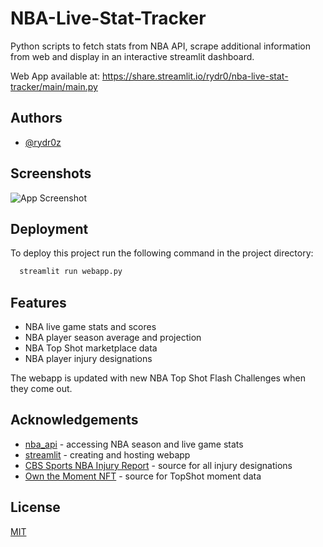 
#  NBA-Live-Stat-Tracker

Python scripts to fetch stats from NBA API, scrape additional information from web and display in an interactive streamlit dashboard.

Web App available at: https://share.streamlit.io/rydr0/nba-live-stat-tracker/main/main.py




## Authors

- [@rydr0z](https://www.github.com/rydr0z)


## Screenshots

![App Screenshot](https://i.imgur.com/Qv7wEfu.png)


## Deployment

To deploy this project run the following command in the project directory:

```bash
  streamlit run webapp.py
```





## Features

- NBA live game stats and scores
- NBA player season average and projection
- NBA Top Shot marketplace data
- NBA player injury designations

The webapp is updated with new NBA Top Shot Flash Challenges when they come out.


## Acknowledgements

 - [nba_api](https://awesomeopensource.com/project/elangosundar/awesome-README-templates) - accessing NBA season and live game stats
 - [streamlit](https://streamlit.io/) - creating and hosting webapp
 - [CBS Sports NBA Injury Report](https://www.cbssports.com/nba/injuries/) - source for all injury designations
 - [Own the Moment NFT](https://otmnft.com/) - source for TopShot moment data

## License

[MIT](https://choosealicense.com/licenses/mit/)

